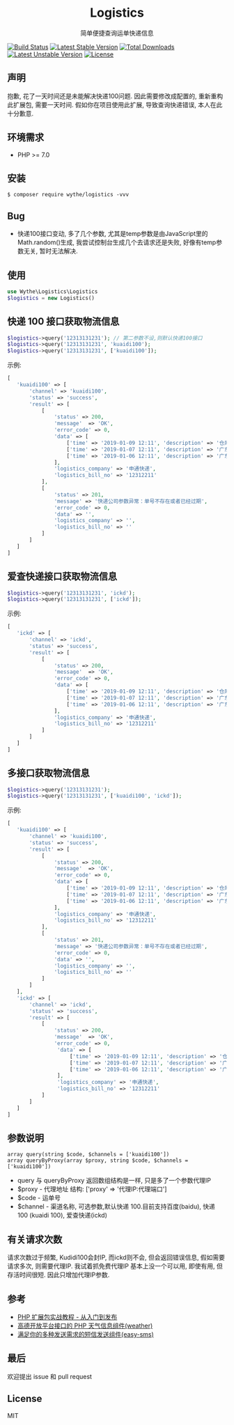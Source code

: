 <h1 align="center"> Logistics </h1>

<p align="center">简单便捷查询运单快递信息</p>

[![Build Status](https://travis-ci.org/uuk020/logistics.svg?branch=master)](https://travis-ci.org/uuk020/logistics)
[![Latest Stable Version](https://poser.pugx.org/wythe/logistics/v/stable)](https://packagist.org/packages/wythe/logistics)
[![Total Downloads](https://poser.pugx.org/wythe/logistics/downloads)](https://packagist.org/packages/wythe/logistics)
[![Latest Unstable Version](https://poser.pugx.org/wythe/logistics/v/unstable)](https://packagist.org/packages/wythe/logistics)
[![License](https://poser.pugx.org/wythe/logistics/license)](https://packagist.org/packages/wythe/logistics)


## 声明
抱歉, 花了一天时间还是未能解决快递100问题. 因此需要修改成配置的, 重新重构此扩展包, 需要一天时间. 假如你在项目使用此扩展, 导致查询快递错误, 本人在此十分歉意. 

## 环境需求
* PHP >= 7.0

## 安装

```shell
$ composer require wythe/logistics -vvv
```

## Bug
- 快递100接口变动, 多了几个参数, 尤其是temp参数是由JavaScript里的Math.random()生成, 我尝试控制台生成几个去请求还是失败, 好像有temp参数无关,  暂时无法解决.

## 使用
```php
use Wythe\Logistics\Logistics
$logistics = new Logistics()
```

## 快递 100 接口获取物流信息
```php
$logistics->query('12313131231'); // 第二参数不设,则默认快递100接口
$logistics->query('12313131231', 'kuaidi100');
$logistics->query('12313131231', ['kuaidi100']);
```
示例:

```php 
[
   'kuaidi100' => [
       'channel' => 'kuaidi100',
       'status' => 'success',
       'result' => [
           [
               'status' => 200,
               'message'  => 'OK',
               'error_code' => 0,
               'data' => [
                   ['time' => '2019-01-09 12:11', 'description' => '仓库-已签收'],
                   ['time' => '2019-01-07 12:11', 'description' => '广东XX服务点'],
                   ['time' => '2019-01-06 12:11', 'description' => '广东XX转运中心']
               ],
               'logistics_company' => '申通快递',
               'logistics_bill_no' => '12312211'
           ],
           [
               'status' => 201,
               'message' => '快递公司参数异常：单号不存在或者已经过期',
               'error_code' => 0,
               'data' => '',
               'logistics_company' => '',
               'logistics_bill_no' => ''
           ]
       ]
   ]
]
```

## 爱查快递接口获取物流信息
```php
$logistics->query('12313131231', 'ickd');
$logistics->query('12313131231', ['ickd']);
```
示例:

```php 
[
   'ickd' => [
       'channel' => 'ickd',
       'status' => 'success',
       'result' => [
           [
               'status' => 200,
               'message'  => 'OK',
               'error_code' => 0,
               'data' => [
                   ['time' => '2019-01-09 12:11', 'description' => '仓库-已签收'],
                   ['time' => '2019-01-07 12:11', 'description' => '广东XX服务点'],
                   ['time' => '2019-01-06 12:11', 'description' => '广东XX转运中心']
               ],
               'logistics_company' => '申通快递',
               'logistics_bill_no' => '12312211'
           ]
       ]
   ]
]
```

## 多接口获取物流信息
```php
$logistics->query('12313131231');
$logistics->query('12313131231', ['kuaidi100', 'ickd']);
```
示例:

```php 
[
   'kuaidi100' => [
       'channel' => 'kuaidi100',
       'status' => 'success',
       'result' => [
           [
               'status' => 200,
               'message'  => 'OK',
               'error_code' => 0,
               'data' => [
                   ['time' => '2019-01-09 12:11', 'description' => '仓库-已签收'],
                   ['time' => '2019-01-07 12:11', 'description' => '广东XX服务点'],
                   ['time' => '2019-01-06 12:11', 'description' => '广东XX转运中心']
               ],
               'logistics_company' => '申通快递',
               'logistics_bill_no' => '12312211'
           ],
           [
               'status' => 201,
               'message' => '快递公司参数异常：单号不存在或者已经过期',
               'error_code' => 0,
               'data' => '',
               'logistics_company' => '',
               'logistics_bill_no' => ''
           ]
       ]
   ],
   'ickd' => [
       'channel' => 'ickd',
       'status' => 'success',
       'result' => [
           [
               'status' => 200,
               'message'  => 'OK',
               'error_code' => 0,
                'data' => [
                    ['time' => '2019-01-09 12:11', 'description' => '仓库-已签收'],
                    ['time' => '2019-01-07 12:11', 'description' => '广东XX服务点'],
                    ['time' => '2019-01-06 12:11', 'description' => '广东XX转运中心']
                ],
                'logistics_company' => '申通快递',
                'logistics_bill_no' => '12312211'
           ]
       ]
   ]
]
```

## 参数说明
```
array query(string $code, $channels = ['kuaidi100'])
array queryByProxy(array $proxy, string $code, $channels = ['kuaidi100'])
```

* query 与 queryByProxy 返回数组结构是一样, 只是多了一个参数代理IP
* $proxy - 代理地址 结构: ['proxy' => '代理IP:代理端口']
* $code - 运单号
* $channel - 渠道名称, 可选参数,默认快递 100.目前支持百度(baidu), 快递 100 (kuaidi 100), 爱查快递(ickd)

## 有关请求次数
请求次数过于频繁, Kudidi100会封IP, 而ickd则不会, 但会返回错误信息, 假如需要请求多次, 则需要代理IP. 我试着抓免费代理IP
基本上没一个可以用, 即使有用, 但存活时间很短. 因此只增加代理IP参数.

## 参考
* [PHP 扩展包实战教程 - 从入门到发布](https://laravel-china.org/courses/creating-package)
* [高德开放平台接口的 PHP 天气信息组件(weather)](https://github.com/overtrue/weather)
* [满足你的多种发送需求的短信发送组件(easy-sms)](https://github.com/overtrue/easy-sms)

## 最后
欢迎提出 issue 和 pull request

## License

MIT
